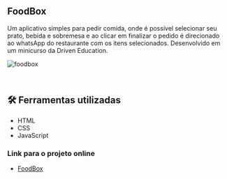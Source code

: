 ## FoodBox

Um aplicativo simples para pedir comida, onde é possível selecionar seu prato, bebida e sobremesa e ao clicar em finalizar o pedido é direcionado ao whatsApp do restaurante com os itens selecionados. Desenvolvido em um minicurso da Driven Education.

![foodbox](https://user-images.githubusercontent.com/93055468/156895584-8aa4c7e5-8fcb-4108-adce-e485af57a7d5.gif)

&nbsp;

## 🛠️ Ferramentas utilizadas

- HTML
- CSS
- JavaScript

### Link para o projeto online

- [FoodBox](https://fabiomoura-m.github.io/foodbox/)
